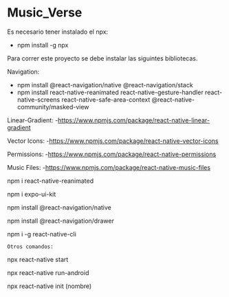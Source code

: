 # Music_Verse

Es necesario tener instalado el npx:
  - npm install -g npx

Para correr este proyecto se debe instalar las siguintes bibliotecas.
 
Navigation:
  - npm install @react-navigation/native @react-navigation/stack 
  - npm install react-native-reanimated react-native-gesture-handler react-native-screens react-native-safe-area-context @react-native-community/masked-view

Linear-Gradient:
    -https://www.npmjs.com/package/react-native-linear-gradient

Vector Icons:
    -https://www.npmjs.com/package/react-native-vector-icons
    
 Permissions:
    -https://www.npmjs.com/package/react-native-permissions
    
 Music Files:
    -https://www.npmjs.com/package/react-native-music-files
    
npm i react-native-reanimated

npm i expo-ui-kit

npm install @react-navigation/native

npm install @react-navigation/drawer

npm i -g react-native-cli
    
    Otros comandos:

npx react-native start

npx react-native run-android

npx react-native init (nombre)

